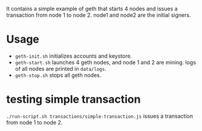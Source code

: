 It contains a simple example of geth that starts 4 nodes and issues a transaction from node 1 to
node 2.  node1 and node2 are the initial signers.



# Usage

- `geth-init.sh` initializes accounts and keystore.
- `geth-start.sh` launches 4 geth nodes, and node 1 and 2 are mining. logs of all nodes are printed in `data/logs`.
- `geth-stop.sh` stops all geth nodes.

# testing simple transaction

`./run-script.sh transactions/simple-transaction.js` issues a transaction from node 1 to node 2.